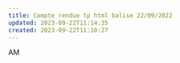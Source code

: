 ```yaml
---
title: Compte rendue tp html balise 22/09/2022
updated: 2023-09-22T11:14:35
created: 2023-09-22T11:10:27
---
```


AM


